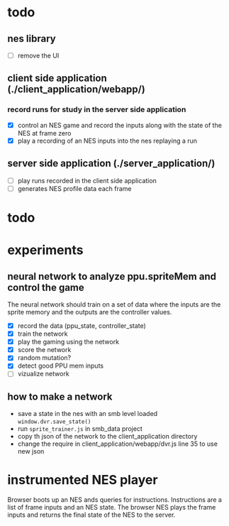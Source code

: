 # todo

## nes library
* [ ] remove the UI

## client side application (./client_application/webapp/)
### record runs for study in the server side application
* [x] control an NES game and record the inputs along with the state of the NES at frame zero
* [x] play a recording of an NES inputs into the nes replaying a run

## server side application (./server_application/)
* [ ] play runs recorded in the client side application
* [ ] generates NES profile data each frame

# todo


# experiments

## neural network to analyze ppu.spriteMem and control the game

The neural network should train on a set of data where the inputs are the
sprite memory and the outputs are the controller values.

* [x] record the data (ppu_state, controller_state)
* [x] train the network
* [x] play the gaming using the network
* [x] score the network
* [x] random mutation?
* [x] detect good PPU mem inputs
* [ ] vizualize network 

## how to make a network
* save a state in the nes with an smb level loaded `window.dvr.save_state()`
* run `sprite_trainer.js` in smb_data project
* copy th json of the network to the client_application directory
* change the require in client_application/webapp/dvr.js line 35 to use new json

# instrumented NES player

Browser boots up an NES ands queries for instructions.  Instructions are a list
of frame inputs and an NES state.  The browser NES plays the frame inputs and
returns the final state of the NES to the server.
